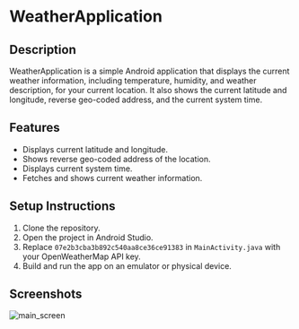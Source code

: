 # WeatherApplication

## Description
WeatherApplication is a simple Android application that displays the current weather information, including temperature, humidity, and weather description, for your current location. It also shows the current latitude and longitude, reverse geo-coded address, and the current system time.

## Features
- Displays current latitude and longitude.
- Shows reverse geo-coded address of the location.
- Displays current system time.
- Fetches and shows current weather information.

## Setup Instructions
1. Clone the repository.
2. Open the project in Android Studio.
3. Replace `07e2b3cba3b892c540aa8ce36ce91383` in `MainActivity.java` with your OpenWeatherMap API key.
4. Build and run the app on an emulator or physical device.

## Screenshots
![main_screen](https://github.com/SinethPathiraja/Weather-Application/assets/159715632/a89517f7-3e77-4ce6-963a-f1b8805f316c)

